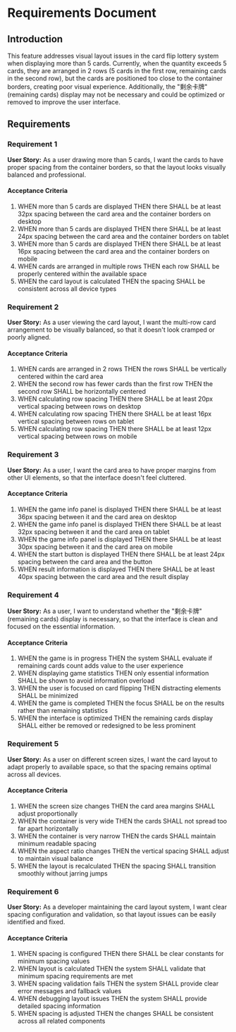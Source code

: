 # Requirements Document

## Introduction

This feature addresses visual layout issues in the card flip lottery system when displaying more than 5 cards. Currently, when the quantity exceeds 5 cards, they are arranged in 2 rows (5 cards in the first row, remaining cards in the second row), but the cards are positioned too close to the container borders, creating poor visual experience. Additionally, the "剩余卡牌" (remaining cards) display may not be necessary and could be optimized or removed to improve the user interface.

## Requirements

### Requirement 1

**User Story:** As a user drawing more than 5 cards, I want the cards to have proper spacing from the container borders, so that the layout looks visually balanced and professional.

#### Acceptance Criteria

1. WHEN more than 5 cards are displayed THEN there SHALL be at least 32px spacing between the card area and the container borders on desktop
2. WHEN more than 5 cards are displayed THEN there SHALL be at least 24px spacing between the card area and the container borders on tablet
3. WHEN more than 5 cards are displayed THEN there SHALL be at least 16px spacing between the card area and the container borders on mobile
4. WHEN cards are arranged in multiple rows THEN each row SHALL be properly centered within the available space
5. WHEN the card layout is calculated THEN the spacing SHALL be consistent across all device types

### Requirement 2

**User Story:** As a user viewing the card layout, I want the multi-row card arrangement to be visually balanced, so that it doesn't look cramped or poorly aligned.

#### Acceptance Criteria

1. WHEN cards are arranged in 2 rows THEN the rows SHALL be vertically centered within the card area
2. WHEN the second row has fewer cards than the first row THEN the second row SHALL be horizontally centered
3. WHEN calculating row spacing THEN there SHALL be at least 20px vertical spacing between rows on desktop
4. WHEN calculating row spacing THEN there SHALL be at least 16px vertical spacing between rows on tablet
5. WHEN calculating row spacing THEN there SHALL be at least 12px vertical spacing between rows on mobile

### Requirement 3

**User Story:** As a user, I want the card area to have proper margins from other UI elements, so that the interface doesn't feel cluttered.

#### Acceptance Criteria

1. WHEN the game info panel is displayed THEN there SHALL be at least 36px spacing between it and the card area on desktop
2. WHEN the game info panel is displayed THEN there SHALL be at least 32px spacing between it and the card area on tablet
3. WHEN the game info panel is displayed THEN there SHALL be at least 30px spacing between it and the card area on mobile
4. WHEN the start button is displayed THEN there SHALL be at least 24px spacing between the card area and the button
5. WHEN result information is displayed THEN there SHALL be at least 40px spacing between the card area and the result display

### Requirement 4

**User Story:** As a user, I want to understand whether the "剩余卡牌" (remaining cards) display is necessary, so that the interface is clean and focused on the essential information.

#### Acceptance Criteria

1. WHEN the game is in progress THEN the system SHALL evaluate if remaining cards count adds value to the user experience
2. WHEN displaying game statistics THEN only essential information SHALL be shown to avoid information overload
3. WHEN the user is focused on card flipping THEN distracting elements SHALL be minimized
4. WHEN the game is completed THEN the focus SHALL be on the results rather than remaining statistics
5. WHEN the interface is optimized THEN the remaining cards display SHALL either be removed or redesigned to be less prominent

### Requirement 5

**User Story:** As a user on different screen sizes, I want the card layout to adapt properly to available space, so that the spacing remains optimal across all devices.

#### Acceptance Criteria

1. WHEN the screen size changes THEN the card area margins SHALL adjust proportionally
2. WHEN the container is very wide THEN the cards SHALL not spread too far apart horizontally
3. WHEN the container is very narrow THEN the cards SHALL maintain minimum readable spacing
4. WHEN the aspect ratio changes THEN the vertical spacing SHALL adjust to maintain visual balance
5. WHEN the layout is recalculated THEN the spacing SHALL transition smoothly without jarring jumps

### Requirement 6

**User Story:** As a developer maintaining the card layout system, I want clear spacing configuration and validation, so that layout issues can be easily identified and fixed.

#### Acceptance Criteria

1. WHEN spacing is configured THEN there SHALL be clear constants for minimum spacing values
2. WHEN layout is calculated THEN the system SHALL validate that minimum spacing requirements are met
3. WHEN spacing validation fails THEN the system SHALL provide clear error messages and fallback values
4. WHEN debugging layout issues THEN the system SHALL provide detailed spacing information
5. WHEN spacing is adjusted THEN the changes SHALL be consistent across all related components